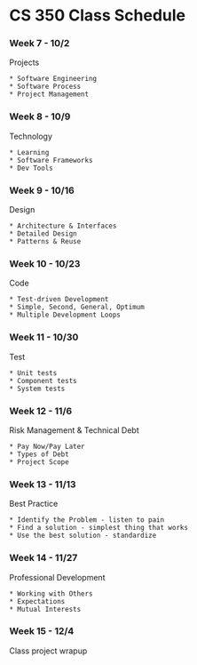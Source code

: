 # CS 350 Class Schedule

### Week 7 - 10/2

Projects

	* Software Engineering
	* Software Process
	* Project Management



### Week 8 - 10/9

Technology

	* Learning
	* Software Frameworks
	* Dev Tools



### Week 9 - 10/16

Design

	* Architecture & Interfaces
	* Detailed Design
	* Patterns & Reuse



### Week 10 - 10/23

Code

	* Test-driven Development
	* Simple, Second, General, Optimum
	* Multiple Development Loops



### Week 11 - 10/30

Test

	* Unit tests
	* Component tests
	* System tests



### Week 12 - 11/6

Risk Management & Technical Debt

	* Pay Now/Pay Later
	* Types of Debt
	* Project Scope



### Week 13 - 11/13

Best Practice

	* Identify the Problem - listen to pain
	* Find a solution - simplest thing that works
	* Use the best solution - standardize



### Week 14 - 11/27

Professional Development

	* Working with Others
	* Expectations
	* Mutual Interests



### Week 15 - 12/4

Class project wrapup
